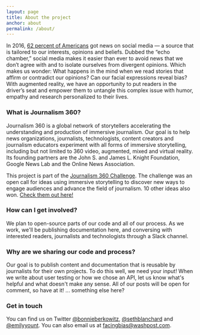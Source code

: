 ```yaml
---
layout: page
title: About the project
anchor: about
permalink: /about/
---
```


In 2016, [62 percent of Americans](http://www.journalism.org/2016/05/26/news-use-across-social-media-platforms-2016/) got news on social media — a source that is tailored to our interests, opinions and beliefs. Dubbed the “echo chamber,” social media makes it easier than ever to avoid news that we don’t agree with and to isolate ourselves from divergent opinions. Which makes us wonder: What happens in the mind when we read stories that affirm or contradict our opinions? Can our facial expressions reveal bias? With augmented reality, we have an opportunity to put readers in the driver’s seat and empower them to untangle this complex issue with humor, empathy and research personalized to their lives.

### What is Journalism 360?
Journalism 360 is a global network of storytellers accelerating the understanding and production of immersive journalism. Our goal is to help news organizations, journalists, technologists, content creators and journalism educators experiment with all forms of immersive storytelling, including but not limited to 360 video, augmented, mixed and virtual reality. Its founding partners are the John S. and James L. Knight Foundation, Google News Lab and the Online News Association. 

This project is part of the [Journalism 360 Challenge](https://knightfoundation.org/challenges/journalism-360-challenge). The challenge was an open call for ideas using immersive storytelling to discover new ways to engage audiences and advance the field of journalism. 10 other ideas also won. [Check them out here!](https://medium.com/journalism360/11-ideas-win-first-ever-journalism-360-challenge-on-immersive-storytelling-c1e681686f25)

### How can I get involved?
We plan to open-source parts of our code and all of our process. As we work, we'll be publishing documentation here, and conversing with interested readers, journalists and technologists through a Slack channel.

### Why are we sharing our code and process?
Our goal is to publish content and documentation that is reusable by journalists for their own projects. To do this well, we need your input! When we write about user testing or how we chose an API, let us know what's helpful and what doesn't make any sense. All of our posts will be open for comment, so have at it! ... something else here? 

### Get in touch
You can find us on Twitter [@bonnieberkowitz](https://twitter.com/bonnieberkowitz), [@sethblanchard](https://twitter.com/sethblanchard) and [@emilyyount](https://twitter.com/emilyyount). You can also email us at facingbias@washpost.com.